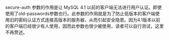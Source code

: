 

secure-auth 参数的作用是让 MySQL 4.1 以前的客户端无法进行用户认证。即使使用了old-passwords参数也行。此参数的作用就是为了防止低版本的客户端使用旧的密码认证方式连接高版本的服务器，从而引起安全隐患。因为4.1版本以前的客户端已经很少有人使用，因而此参数也很少被使用，读者可以自行测试，这里不再赘述。



